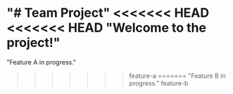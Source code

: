 "# Team Project" 
<<<<<<< HEAD
<<<<<<< HEAD
"Welcome to the project!" 
=======
"Feature A in progress." 
>>>>>>> feature-a
=======
"Feature B in progress." 
>>>>>>> feature-b
